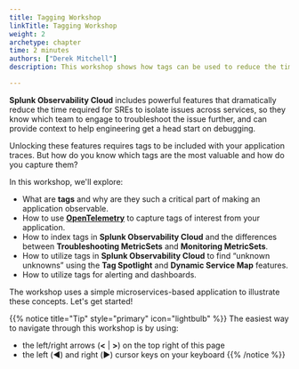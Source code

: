 ```yaml
---
title: Tagging Workshop
linkTitle: Tagging Workshop
weight: 2
archetype: chapter
time: 2 minutes
authors: ["Derek Mitchell"]
description: This workshop shows how tags can be used to reduce the time required for SREs to isolate issues across services, so they know which team to engage to troubleshoot the issue further, and can provide context to help engineering get a head start on debugging.

---
```


**Splunk Observability Cloud** includes powerful features that dramatically reduce the time required for SREs to isolate issues across services, so they know which team to engage to troubleshoot the issue further, and can provide context to help engineering get a head start on debugging.

Unlocking these features requires tags to be included with your application traces.  But how do you know which tags are the most valuable and how do you capture them?

In this workshop, we'll explore:

* What are **tags** and why are they such a critical part of making an application observable.
* How to use [**OpenTelemetry**](https://opentelemetry.io) to capture tags of interest from your application.
* How to index tags in **Splunk Observability Cloud** and the differences between **Troubleshooting MetricSets** and **Monitoring MetricSets**.
* How to utilize tags in **Splunk Observability Cloud** to find “unknown unknowns” using the **Tag Spotlight** and **Dynamic Service Map** features.
* How to utilize tags for alerting and dashboards.

The workshop uses a simple microservices-based application to illustrate these concepts.  Let's get started!

{{% notice title="Tip" style="primary"  icon="lightbulb" %}}
The easiest way to navigate through this workshop is by using:

* the left/right arrows (**<** | **>**) on the top right of this page
* the left (◀️) and right (▶️) cursor keys on your keyboard
  {{% /notice %}}
